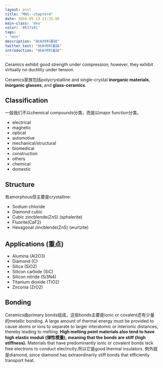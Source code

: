 ```yaml
---
layout: post
title: "MNS--chapter4"
date: 2016-05-13 21:35:05
main-class: 'dev'
color: '#637a91'
tags:
- "mns"
description: "纳米材料基础"
twitter_text: "纳米材料基础"
introduction: "纳米材料基础"
---
```

Ceramics exhibit good strength under compression; however, they exhibit virtually no ductility under tension.

Ceramics家族包括polycrystalline and single-crystal **inorganic materials**, **inorganic glasses**, and **glass-ceramics**.

## Classification
一般我们不以chemical compounds分类，而是以major function分类。
* electrical 
* magnetic
* optical 
* automotive
* mechanical/structural
* biomedical
* construction
* others
* chemical
* domestic

## Structure
有amorphous但主要是crystalline:
* Sodium chloride
* Diamond cubic
* Cubic zincblende(ZnS) (sphalerite)
* Fluorite(CaF2)
* Hexagonal zincblende(ZnS) (wurtzite) 

## Applications (重点)
* Alumina (Al2O3)
* Diamond (C)
* Silica (SiO2)
* Silicon carbide (SiC)
* Silicon nitride (Si3N4)
* Titanium dioxide (TiO2)
* Zirconia (ZrO2)

## Bonding
Ceramics由primary bonds组成，这些bonds主要是ionic or covalent还有少量的metallic bonding.
A large amount of thermal energy must be provided to cause atoms or ions to separate to larger interatomic or interionic distances, thereby leading to melting.
**High melting point materials also tend to have high elastic moduli (弹性模量), meaning that the bonds are stiff (high stiffness).**
Materials that have predominantly ionic or covalent bonds lack free electrons to conduct electricity.所以它是good thermal insulators.
例外就是diamond, since diamond has extraordinarily stiff bonds that efficiently transport heat.